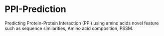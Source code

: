 # PPI-Prediction

Predicting Protein-Protein Interaction (PPI) using amino acids novel feature such as sequence similarities, Amino acid composition, PSSM. 
